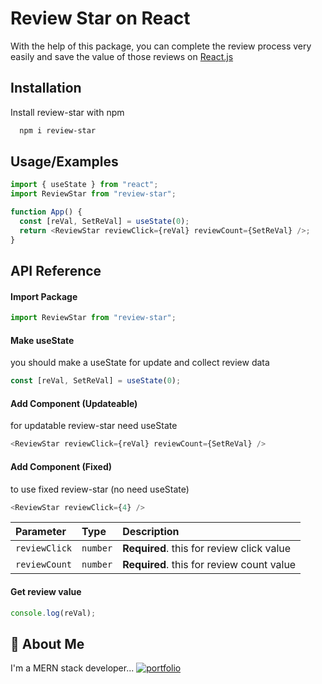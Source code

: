 # Review Star on React

With the help of this package, you can complete the review process very easily and save the value of those reviews on [React.js](https://react.dev/)

## Installation

Install review-star with npm

```bash
  npm i review-star
```

## Usage/Examples

```javascript
import { useState } from "react";
import ReviewStar from "review-star";

function App() {
  const [reVal, SetReVal] = useState(0);
  return <ReviewStar reviewClick={reVal} reviewCount={SetReVal} />;
}
```

## API Reference

#### Import Package

```javascript
import ReviewStar from "review-star";
```

#### Make useState

you should make a useState for update and collect review data

```javascript
const [reVal, SetReVal] = useState(0);
```

#### Add Component (Updateable)

for updatable review-star need useState

```javascript
<ReviewStar reviewClick={reVal} reviewCount={SetReVal} />
```

#### Add Component (Fixed)

to use fixed review-star (no need useState)

```javascript
<ReviewStar reviewClick={4} />
```

| Parameter     | Type     | Description                               |
| :------------ | :------- | :---------------------------------------- |
| `reviewClick` | `number` | **Required**. this for review click value |
| `reviewCount` | `number` | **Required**. this for review count value |

#### Get review value

```javascript
console.log(reVal);
```

## 🚀 About Me

I'm a MERN stack developer...
[![portfolio](https://img.shields.io/badge/my_portfolio-000?style=for-the-badge&logo=ko-fi&logoColor=white)](https://github.com/alaminet/)
